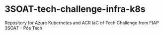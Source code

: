 # 3SOAT-tech-challenge-infra-k8s
Repository for Azure Kubernetes and ACR IaC of Tech Challenge from FIAP 3SOAT - Pós Tech

